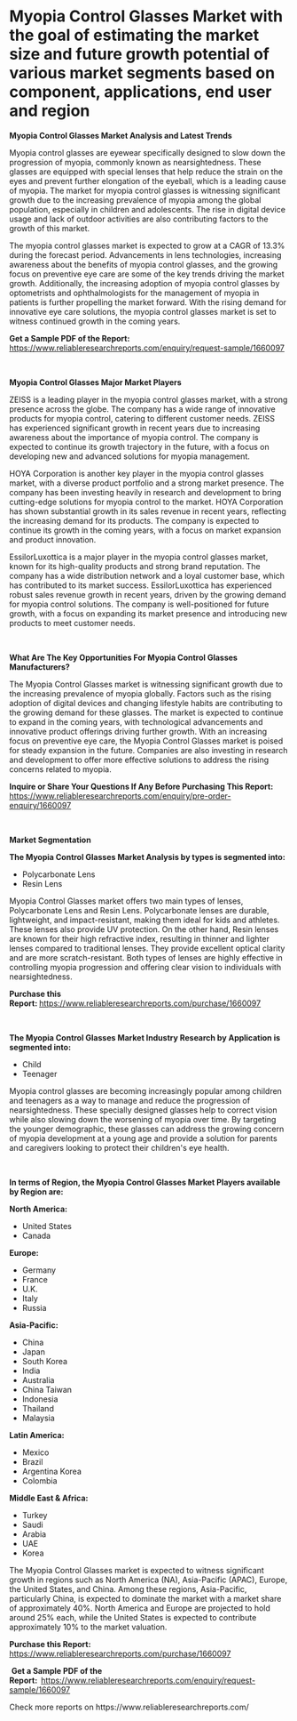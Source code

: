 <p><h1>Myopia Control Glasses Market with the goal of estimating the market size and future growth potential of various market segments based on component, applications, end user and region</h1></p><p><strong>Myopia Control Glasses Market Analysis and Latest Trends</strong></p>
<p><p>Myopia control glasses are eyewear specifically designed to slow down the progression of myopia, commonly known as nearsightedness. These glasses are equipped with special lenses that help reduce the strain on the eyes and prevent further elongation of the eyeball, which is a leading cause of myopia. The market for myopia control glasses is witnessing significant growth due to the increasing prevalence of myopia among the global population, especially in children and adolescents. The rise in digital device usage and lack of outdoor activities are also contributing factors to the growth of this market.</p><p>The myopia control glasses market is expected to grow at a CAGR of 13.3% during the forecast period. Advancements in lens technologies, increasing awareness about the benefits of myopia control glasses, and the growing focus on preventive eye care are some of the key trends driving the market growth. Additionally, the increasing adoption of myopia control glasses by optometrists and ophthalmologists for the management of myopia in patients is further propelling the market forward. With the rising demand for innovative eye care solutions, the myopia control glasses market is set to witness continued growth in the coming years.</p></p>
<p><strong>Get a Sample PDF of the Report:&nbsp;</strong> <a href="https://www.reliableresearchreports.com/enquiry/request-sample/1660097">https://www.reliableresearchreports.com/enquiry/request-sample/1660097</a></p>
<p>&nbsp;</p>
<p><strong>Myopia Control Glasses Major Market Players</strong></p>
<p><p>ZEISS is a leading player in the myopia control glasses market, with a strong presence across the globe. The company has a wide range of innovative products for myopia control, catering to different customer needs. ZEISS has experienced significant growth in recent years due to increasing awareness about the importance of myopia control. The company is expected to continue its growth trajectory in the future, with a focus on developing new and advanced solutions for myopia management.</p><p>HOYA Corporation is another key player in the myopia control glasses market, with a diverse product portfolio and a strong market presence. The company has been investing heavily in research and development to bring cutting-edge solutions for myopia control to the market. HOYA Corporation has shown substantial growth in its sales revenue in recent years, reflecting the increasing demand for its products. The company is expected to continue its growth in the coming years, with a focus on market expansion and product innovation.</p><p>EssilorLuxottica is a major player in the myopia control glasses market, known for its high-quality products and strong brand reputation. The company has a wide distribution network and a loyal customer base, which has contributed to its market success. EssilorLuxottica has experienced robust sales revenue growth in recent years, driven by the growing demand for myopia control solutions. The company is well-positioned for future growth, with a focus on expanding its market presence and introducing new products to meet customer needs.</p></p>
<p>&nbsp;</p>
<p><strong>What Are The Key Opportunities For Myopia Control Glasses Manufacturers?</strong></p>
<p><p>The Myopia Control Glasses market is witnessing significant growth due to the increasing prevalence of myopia globally. Factors such as the rising adoption of digital devices and changing lifestyle habits are contributing to the growing demand for these glasses. The market is expected to continue to expand in the coming years, with technological advancements and innovative product offerings driving further growth. With an increasing focus on preventive eye care, the Myopia Control Glasses market is poised for steady expansion in the future. Companies are also investing in research and development to offer more effective solutions to address the rising concerns related to myopia.</p></p>
<p><strong>Inquire or Share Your Questions If Any Before Purchasing This Report:</strong> <a href="https://www.reliableresearchreports.com/enquiry/pre-order-enquiry/1660097">https://www.reliableresearchreports.com/enquiry/pre-order-enquiry/1660097</a></p>
<p>&nbsp;</p>
<p><strong>Market Segmentation</strong></p>
<p><strong>The Myopia Control Glasses Market Analysis by types is segmented into:</strong></p>
<p><ul><li>Polycarbonate Lens</li><li>Resin Lens</li></ul></p>
<p><p>Myopia Control Glasses market offers two main types of lenses, Polycarbonate Lens and Resin Lens. Polycarbonate lenses are durable, lightweight, and impact-resistant, making them ideal for kids and athletes. These lenses also provide UV protection. On the other hand, Resin lenses are known for their high refractive index, resulting in thinner and lighter lenses compared to traditional lenses. They provide excellent optical clarity and are more scratch-resistant. Both types of lenses are highly effective in controlling myopia progression and offering clear vision to individuals with nearsightedness.</p></p>
<p><strong>Purchase this Report:&nbsp;</strong><a href="https://www.reliableresearchreports.com/purchase/1660097">https://www.reliableresearchreports.com/purchase/1660097</a></p>
<p>&nbsp;</p>
<p><strong>The Myopia Control Glasses Market Industry Research by Application is segmented into:</strong></p>
<p><ul><li>Child</li><li>Teenager</li></ul></p>
<p><p>Myopia control glasses are becoming increasingly popular among children and teenagers as a way to manage and reduce the progression of nearsightedness. These specially designed glasses help to correct vision while also slowing down the worsening of myopia over time. By targeting the younger demographic, these glasses can address the growing concern of myopia development at a young age and provide a solution for parents and caregivers looking to protect their children's eye health.</p></p>
<p>&nbsp;</p>
<p><strong>In terms of Region, the Myopia Control Glasses Market Players available by Region are:</strong></p>
<p>
    <p> <strong> North America: </strong>
        <ul>
            <li>United States</li>
            <li>Canada</li>
        </ul>
        </p> 
    <p> <strong> Europe: </strong>
        <ul>
            <li>Germany</li>
            <li>France</li>
            <li>U.K.</li>
            <li>Italy</li>
            <li>Russia</li>
        </ul>
        </p> 
    <p> <strong> Asia-Pacific: </strong>
        <ul>
            <li>China</li>
            <li>Japan</li>
            <li>South Korea</li>
            <li>India</li>
            <li>Australia</li>
            <li>China Taiwan</li>
            <li>Indonesia</li>
            <li>Thailand</li>
            <li>Malaysia</li>
        </ul>
        </p> 
    <p> <strong> Latin America: </strong>
        <ul>
            <li>Mexico</li>
            <li>Brazil</li>
            <li>Argentina Korea</li>
            <li>Colombia</li>
        </ul>
        </p> 
    <p> <strong> Middle East & Africa: </strong>
        <ul>
            <li>Turkey</li>
            <li>Saudi</li>
            <li>Arabia</li>
            <li>UAE</li>
            <li>Korea</li>
        </ul>
    </p>
    </p>
<p><p>The Myopia Control Glasses market is expected to witness significant growth in regions such as North America (NA), Asia-Pacific (APAC), Europe, the United States, and China. Among these regions, Asia-Pacific, particularly China, is expected to dominate the market with a market share of approximately 40%. North America and Europe are projected to hold around 25% each, while the United States is expected to contribute approximately 10% to the market valuation.</p></p>
<p><strong>Purchase this Report: </strong><a href="https://www.reliableresearchreports.com/purchase/1660097">https://www.reliableresearchreports.com/purchase/1660097</a></p>
<p>&nbsp;<strong>Get a Sample PDF of the Report:&nbsp;&nbsp;</strong><a href="https://www.reliableresearchreports.com/enquiry/request-sample/1660097">https://www.reliableresearchreports.com/enquiry/request-sample/1660097</a></p>
<p><strong></strong></p>
<p>Check more reports on https://www.reliableresearchreports.com/</p>